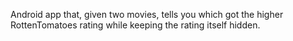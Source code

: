 Android app that, given two movies, tells you which got the higher RottenTomatoes rating while keeping the rating itself hidden.
